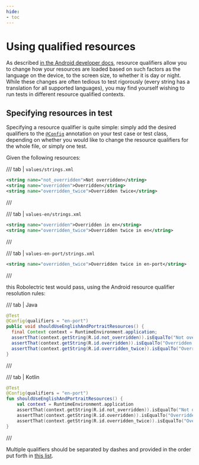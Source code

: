 ```yaml
---
hide:
- toc
---
```


# Using qualified resources

As described [in the Android developer docs][android-providing-alternative-resources], resource
qualifiers allow you to change how your resources are loaded based on such factors as the language
on the device, to the screen size, to whether it is day or night. While these changes are often
tedious to test rigorously (every string has a translation for all supported languages), you may
find yourself wishing to run tests in different resource qualified contexts.

## Specifying resources in test

Specifying a resource qualifier is quite simple: simply add the desired qualifiers to the
[`@Config`][config-documentation] annotation on your test case or test class, depending on whether
you would like to change the resource qualifiers for the whole file, or simply one test.

Given the following resources:

/// tab | `values/strings.xml`

```xml
<string name="not_overridden">Not overridden</string>
<string name="overridden">Overridden</string>
<string name="overridden_twice">Overridden twice</string>
```

///

/// tab | `values-en/strings.xml`

```xml
<string name="overridden">Overridden in en</string>
<string name="overridden_twice">Overridden twice in en</string>
```

///

/// tab | `values-en-port/strings.xml`

```xml
<string name="overridden_twice">Overridden twice in en-port</string>
```

///

this Robolectric test would pass, using the Android resource qualifier resolution rules:

/// tab | Java

```java
@Test
@Config(qualifiers = "en-port")
public void shouldUseEnglishAndPortraitResources() {
  final Context context = RuntimeEnvironment.application;
  assertThat(context.getString(R.id.not_overridden)).isEqualTo("Not overridden");
  assertThat(context.getString(R.id.overridden)).isEqualTo("Overridden in en");
  assertThat(context.getString(R.id.overridden_twice)).isEqualTo("Overridden twice in en-port");
}
```

///

/// tab | Kotlin

```kotlin
@Test
@Config(qualifiers = "en-port")
fun shouldUseEnglishAndPortraitResources() {
    val context = RuntimeEnvironment.application
    assertThat(context.getString(R.id.not_overridden)).isEqualTo("Not overridden")
    assertThat(context.getString(R.id.overridden)).isEqualTo("Overridden in en")
    assertThat(context.getString(R.id.overridden_twice)).isEqualTo("Overridden twice in en-port")
}
```

///

Multiple qualifiers should be separated by dashes and provided in the order put forth in
[this list][android-resources-qualifiers-order].

[android-providing-alternative-resources]: https://developer.android.com/guide/topics/resources/providing-resources.html#AlternativeResources
[android-resources-qualifiers-order]: https://developer.android.com/guide/topics/resources/providing-resources.html#table2
[config-documentation]: javadoc/latest/org/robolectric/annotation/Config.html
